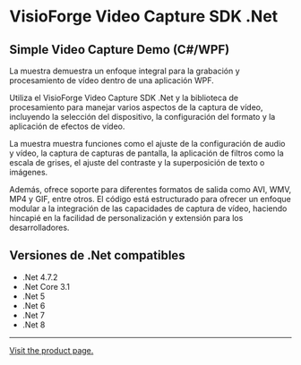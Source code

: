 ﻿# VisioForge Video Capture SDK .Net

## Simple Video Capture Demo (C#/WPF)

La muestra demuestra un enfoque integral para la grabación y procesamiento de vídeo dentro de una aplicación WPF.

Utiliza el VisioForge Video Capture SDK .Net y la biblioteca de procesamiento para manejar varios aspectos de la captura de vídeo, incluyendo la selección del dispositivo, la configuración del formato y la aplicación de efectos de vídeo.

La muestra muestra funciones como el ajuste de la configuración de audio y vídeo, la captura de capturas de pantalla, la aplicación de filtros como la escala de grises, el ajuste del contraste y la superposición de texto o imágenes.

Además, ofrece soporte para diferentes formatos de salida como AVI, WMV, MP4 y GIF, entre otros. El código está estructurado para ofrecer un enfoque modular a la integración de las capacidades de captura de vídeo, haciendo hincapié en la facilidad de personalización y extensión para los desarrolladores.

## Versiones de .Net compatibles

* .Net 4.7.2
* .Net Core 3.1
* .Net 5
* .Net 6
* .Net 7
* .Net 8

---

[Visit the product page.](https://www.visioforge.com/video-capture-sdk-net)
